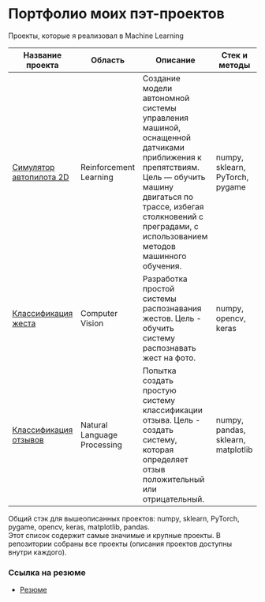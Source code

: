 # Портфолио моих пэт-проектов

Проекты, которые я реализовал в Machine Learning
  
| Название проекта | Область | Описание | Стек и методы |
| --- | --- | --- | --- | 
| [Симулятор автопилота 2D](https://github.com/fluke8/neuro-race-python) | Reinforcement Learning | Создание модели автономной системы управления машиной, оснащенной датчиками приближения к препятствиям. Цель — обучить машину двигаться по трассе, избегая столкновений с преградами, с использованием методов машинного обучения. | numpy, sklearn, PyTorch, pygame |  
| [Классификация жеста](https://github.com/fluke8/gestureclassification) | Computer Vision | Разработка простой системы распознавания жестов.  Цель - обучить систему распознавать жест на фото. | numpy, opencv, keras | 
| [Классификация отзывов](https://github.com/fluke8/gestureclassification) | Natural Language Processing | Попытка создать простую систему классификации отзыва. Цель - создать систему, которая определяет отзыв положительный или отрицательный. | numpy, pandas, sklearn, matplotlib | 


Общий стэк для вышеописанных проектов: numpy, sklearn, PyTorch, pygame, opencv, keras, matplotlib, pandas.  
Этот список содержит самые значимые и крупные проекты. В репозитории собраны все проекты (описания проектов доступны внутри каждого).  

### Ссылка на резюме  
- [Резюме](https://github.com/fluke8/fluke8/blob/main/CV_ML_Engineer_Tretyakov.pdf) 
